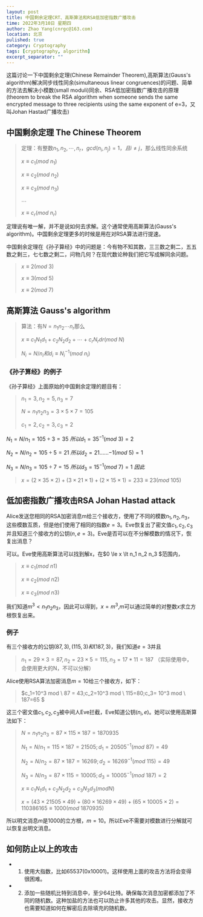```yaml
---
layout: post
title: 中国剩余定理CRT、高斯算法和RSA低加密指数广播攻击
time: 2022年3月10日 星期四
author: Zhao Yang(cnrgc@163.com)
location: 北京
pulished: true
category: Cryptography
tags: [cryptography, algorithm]
excerpt_separator: ""
---
```


这篇讨论一下中国剩余定理(Chinese Remainder Theorem),高斯算法(Gauss's algorithm)解决同步线性同余(simultaneous linear congruences)的问题、简单的方法去解决小模数(small moduli)同余、RSA低加密指数广播攻击的原理(theorem to break the RSA algorithm when someone sends the same encrypted message to three recipients using the same exponent of e=3，又叫Johan Hastad广播攻击)

## 中国剩余定理 The Chinese Theorem

>定理：有整数$n_1,n_2,\cdots,n_r$，$gcd(n_i,n_j)=1，且 i\neq j$，那么线性同余系统
>
>$x\equiv c_1 (mod \ n_1)$
>
>$x\equiv c_2 (mod \ n_2)$
>
>$x\equiv c_3 (mod \ n_3)$
>
> $\cdots$
>
> $x\equiv c_r (mod \ n_r)$
>
>

定理说有唯一解，并不是说如何去求解。这个通常使用高斯算法(Gauss's algorithm)。中国剩余定理更多的时候是用在对RSA算法进行提速。

中国剩余定理在《孙子算经》中的问题是：今有物不知其数，三三数之剩二，五五数之剩三，七七数之剩二，问物几何？在现代数论种我们把它写成解同余问题。

>$x \equiv 2 (mod \ 3)$
>
>$x \equiv 3 (mod \ 5)$
>
>$x \equiv 2 (mod \ 7)$
>

## 高斯算法 Gauss's algorithm

>算法：有$N=n_1 n_2 \cdots n_r$那么
>
>$x \equiv c_1 N_1 d_1 + c_2 N_2 d_2 + \cdots + c_r N_r dr (mod \ N)$
>
>$N_i = N/n_i 和 d_i \equiv N_i^{-1}(mod \ n_i)$

### 《孙子算经》的例子

《孙子算经》上面原始的中国剩余定理的题目有：
>$n_1=3,n_2=5,n_3=7$
>
>$N=n_1n_2n_3 = 3 \times 5 \times 7 = 105$
>
>$c_1 = 2, c_2 = 3, c_3 = 2$

$N_1 = N/n_1 = 105 \div 3 = 35 \ 所以 d_1=35^{-1} (mod \ 3) = 2$

$N_2 = N/n_2 = 105 \div 5 = 21 \ 所以 d_2= 21……{-1}(mod \ 5) = 1$

$N_3 = N/n_3 = 105 \div 7 = 15 \ 所以 d_3= 15^{-1}(mod \ 7) = 1 \ 因此$ 

> $x=(2 \times 35 \times 2)+(3 \times 21 \times 1)+(2 \times 15 \times 1)= 233 \equiv 23 (mod \ 105)$


## 低加密指数广播攻击RSA Johan Hastad attack


Alice发送您相同的RSA加密消息m给三个接收方，使用了不同的模数$n_1,n_2,n_3$，这些模数互质，但是他们使用了相同的指数$e=3$。Eve恢复出了密文值$c_1,c_2,c_3$并且知道三个接收方的公钥$(n, e=3)$。Eve是否可以在不分解模数的情况下，恢复出消息？

可以。Eve使用高斯算法可以找到解x，在$0 \le x \lt n_1 n_2 n_3 $范围内，
>$x \equiv c_1 (mod \ n1)$
>
>$x \equiv c_2 (mod \ n2)$
>
>$x \equiv c_3 (mod \ n3)$

我们知道$m^3 \lt n_1 n_2 n_3$，因此可以得到，$x=m^3$,$m$可以通过简单的对整数$x$求立方根恢复出来。

### 例子
有三个接收方的公钥$(87,3),(115,3)和(187,3)$，我们知道$e=3$并且
> $n_1=29 \times 3 = 87, n_2=23 \times 5= 115, n_3=17*11=187$
（实际使用中，会使用更大的N，不可以分解）

Alice使用RSA算法加密消息$m=10$给三个接收方，如下：
>$c_1=10^3 mod \ 87 = 43;c_2=10^3 mod \ 115=80;c_3= 10^3 mod \ 187=65 $

这三个密文值$c_1,c_2,c_3$被中间人Eve拦截，Eve知道公钥$(n_i, e)$。她可以使用高斯算法如下：
>$N=n_1 n_2 n_3 = 87 \times 115 \times 187 = 1870935$
>
>$N_1 = N/n_1 = 115 \times 187 = 21505; d_1= 20505^{-1}(mod \ 87) = 49$
>
>$N_2 = N/n_2 = 87 \times 187 = 16269; d_2 = 16269^{-1} (mod \ 115)=49$
>
>$N_3 = N/n_3 = 87 \times 115 = 10005; d_3 = 10005^{-1}(mod \ 187) = 2$
>
>$x \equiv c_1 N_1 d_1 + c_2 N_2 d_2 +c_3 N_3 d_3 (mod N)$
>
>$x = (43 \times 21505 \times 49) + (80 \times 16269 \times 49) + (65 \times 10005 \times 2) = 110386165 \equiv 1000 (mod \ 1870935)$

所以明文消息$m$是1000的立方根，$m=10$。所以Eve不需要对模数进行分解就可以恢复出明文消息。

## 如何防止以上的攻击
- 1. 使用大指数，比如65537(0x10001)。这样使用上面的攻击方法将会变得很困难。
- 2. 添加一些随机比特到消息中，至少64比特。确保每次消息加密都添加了不同的随机数。这种加盐的方法也可以防止许多其他的攻击。显然，接收方也需要知道如何在解密后去除填充的随机数。